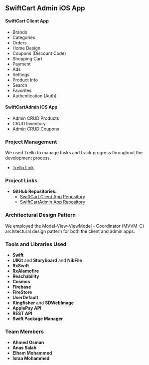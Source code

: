 ## SwiftCart Admin iOS App

#### SwiftCart Client App
  - Brands
  - Categories
  - Orders
  - Home Design
  - Coupons (Discount Code)
  - Shopping Cart
  - Payment
  - Ads
  - Settings
  - Product Info
  - Search
  - Favorites
  - Authentication (Auth)

#### SwiftCartAdmin iOS App
  - Admin CRUD Products
  - CRUD Inventory
  - Admin CRUD Coupons

### Project Management
We used Trello to manage tasks and track progress throughout the development process.

- [Trello Link](https://trello.com/b/JrxRKMMH/shopify)

### Project Links
- **GitHub Repositories:**
  - [SwiftCart Client App Repository](https://github.com/CSAhmedOsman/Shopify)
  - [SwiftCartAdmin App Repository](https://github.com/CSAhmedOsman/ShopifyAdmin)

### Architectural Design Pattern
We employed the Model-View-ViewModel - Coordinator (MVVM-C) architectural design pattern for both the client and admin apps.

### Tools and Libraries Used
- **Swift**
- **UIKit** and **Storyboard** and **NibFile**
- **RxSwift**
- **RxAlamofire**
- **Reachability**
- **Cosmos**
- **Firebase**
- **FireStore**
- **UserDefault**
- **Kingfisher** and **SDWebImage**
- **ApplePay API**
- **REST API**
- **Swift Package Manager**

### Team Members
- **Ahmed Osman**
- **Anas Salah**
- **Elham Mohammed**
- **Israa Mohammed**
